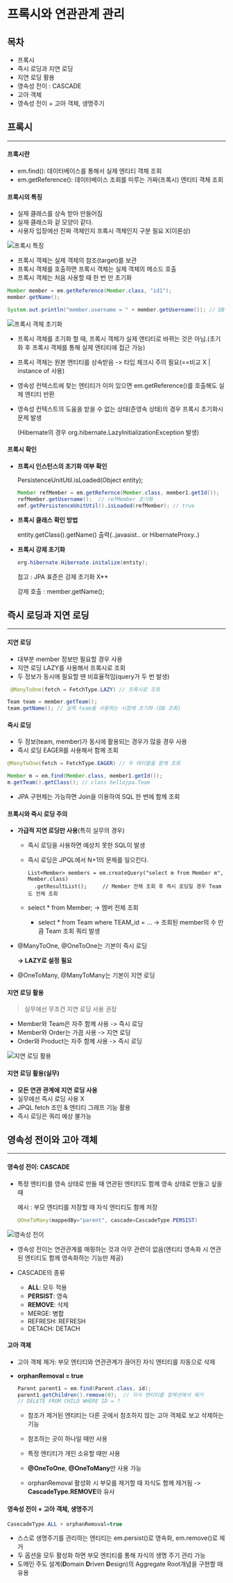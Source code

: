 # 프록시와 연관관계 관리



## 목차

- 프록시
- 즉시 로딩과 지연 로딩
- 지연 로딩 활용
- 영속성 전이 : CASCADE
- 고아 객체
- 영속성 전이 + 고아 객체, 생명주기





## 프록시

---

#### 프록시란

- em.find(): 데이터베이스를 통해서 실제 엔티티 객체 조회
- em.getReference(): 데이터베이스 조회를 미루는 가짜(프록시) 엔티티 객체 조회



#### 프록시의 특징

- 실제 클래스를 상속 받아 만들어짐
- 실재 클래스와 겉 모양이 같다.
- 사용자 입장에선 진짜 객체인지 프록시 객체인지 구분 필요 X(이론상)

![프록시 특징](./images/프록시_특징.png)

- 프록시 객체는 실제 객체의 참조(target)를 보관
- 프록시 객체를 호출하면 프록시 객체는 실제 객체의 메소드 호출
- 프록시 객체는 처음 사용할 때 한 번 만 초기화

```java
Member member = em.getReference(Member.class, "id1");
member.getName();

System.out.println("member.username = " + member.getUsername()); // DB 조회System.out.println("member.username = " + member.getUsername()); // 추가 조회 X
```

![프록시 객체 초기화](./images/프록시_초기화.png)

- 프록시 객체를 초기화 할 때, 프록시 객체가 실제 엔티티로 바뀌는 것은 아님.(초기화 후 프록시 객체를 통해 실제 엔티티에 접근 가능)

- 프록시 객체는 원본 엔티티를 상속받음 -> 타입 체크시 주의 필요(==비교 X | instance of 사용)

- 영속성 컨텍스트에 찾는 엔티티가 이미 있으면 em.getReference()를 호출해도 실제 엔티티 반환

- 영속성 컨텍스트의 도움을 받을 수 없는 상태(준영속 상태)의 경우 프록시 초기화시 문제 발생

  (Hibernate의 경우 org.hibernate.LazyInitializationException 발생)



#### 프록시 확인

- **프록시 인스턴스의 초기화 여부 확인**

  PersistenceUnitUtil.isLoaded(Object entity);

  ```java
  Member refMember = em.getRefernce(Member.class, member1.getId());
  refMember.getUsername();	// refMember 초기화
  emf.getPersistenceUnitUtil().isLoaded(refMember);	// true
  ```

- **프록시 클래스 확인 방법**

  entity.getClass().getName() 출력(..javasist.. or HibernateProxy..)

- **프록시 강제 초기화**

  ```java
  org.hibernate.Hibernate.initalize(entity);
  ```

  참고 : JPA 표준은 강제 초기화 X**

  강제 호출 : member.getName();





## 즉시 로딩과 지연 로딩

---



#### 지연 로딩

- 대부분 member 정보만 필요할 경우 사용
- 지연 로딩 LAZY를 사용해서 프록시로 조회
- 두 정보가 동시에 필요할 땐 비효율적임(query가 두 번 발생)

```java
 @ManyToOne(fetch = FetchType.LAZY) // 프록시로 조회
```

```java
Team team = member.getTeam();
team.getName(); // 실제 team을 사용하는 시점에 초기화 (DB 조회)
```



#### 즉시 로딩

- 두 정보(team, member)가 동시에 활용되는 경우가 많을 경우 사용
- 즉시 로딩 EAGER를 사용해서 함께 조회

```java
@ManyToOne(fetch = FetchType.EAGER) // 두 테이블을 함께 조회
```

```java
Member m = em.find(Member.class, member1.getId());
m.getTeam().getClass(); // class hellojpa.Team
```

- JPA 구현체는 가능하면 Join을 이용하여 SQL 한 번에 함께 조회



#### 프록시와 즉시 로딩 주의

- **가급적 지연 로딩만 사용**(특히 실무의 경우)

  - 즉시 로딩을 사용하면 예상치 못한 SQL이 발생

  - 즉시 로딩은 JPQL에서 N+1의 문제를 일으킨다.
  
    ```
    List<Member> members = em.createQuery("select m from Member m", Member.class)
      .getResultList();		// Member 전체 조회 후 즉시 로딩일 경우 Team도 전체 조회
    ```
  
  - select * from Member; -> 멤버 전체 조회
  
    - select * from Team where TEAM_id = ... -> 조회된 member의 수 만큼 Team 조회 쿼리 발생
  
- @ManyToOne, @OneToOne는 기본이 즉시 로딩

    **-> LAZY로 설정 필요**

- @OneToMany, @ManyToMany는 기본이 지연 로딩



#### 지연 로딩 활용

> 실무에선 무조건 지연 로딩 사용 권장

- Member와 Team은 자주 함께 사용 -> 즉시 로딩
- Member와 Order는 가끔 사용 -> 지연 로딩
- Order와 Product는 자주 함께 사용 -> 즉시 로딩

![지연 로딩 활용](./images/지연_로딩_활용.png)



#### 지연 로딩 활용(실무)

- **모든 연관 관계에 지연 로딩 사용**
- 실무에선 즉시 로딩 사용 X
- JPQL fetch 조인 & 엔티티 그래프 기능 활용
- 즉시 로딩은 쿼리 예상 불가능





## 영속성 전이와 고아 객체

---



#### 영속성 전이: CASCADE

- 특정 엔티티를 영속 상태로 만들 때 연관된 엔티티도 함께 영속 상태로 만들고 싶을 때

  예시 : 부모 엔티티를 저장할 때 자식 엔티티도 함께 저장

  ```java
  @OneToMany(mappedBy="parent", cascade=CascadeType.PERSIST)
  ```

![영속성 전이](./images/영속성_전이.png)

- 영속성 전이는 연관관계를 매핑하는 것과 아무 관련이 없음(엔티티 영속화 시 연관된 엔티티도 함께 영속화하는 기능만 제공)

- CASCADE의 종류
  - **ALL**: 모두 적용
  - **PERSIST**: 영속
  - **REMOVE**: 삭제
  - MERGE: 병합
  - REFRESH: REFRESH
  - DETACH: DETACH



#### 고아 객체

- 고아 객체 제거: 부모 엔티티와 연관관계가 끊어진 자식 엔티티를 자동으로 삭제

- **orphanRemoval = true**

  ```java
  Parent parent1 = em.find(Parent.class, id);
  parent1.getChildren().remove(0);	// 자식 엔티티를 컬렉션에서 제거
  // DELETE FROM CHILD WHERE ID = ?
  ```

  - 참조가 제거된 엔티티는 다른 곳에서 참조하지 않는 고아 객체로 보고 삭제하는 기능

  - 참조하는 곳이 하나일 때만 사용
  - 특정 엔티티가 개인 소유할 때만 사용
  - **@OneToOne**, **@OneToMany**만 사용 가능
  - orphanRemoval 활성화 시 부모를 제거할 때 자식도 함께 제거됨 -> **CascadeType.REMOVE**와 유사



#### 영속성 전이 + 고아 객체, 생명주기

```java
CasecadeType.ALL + orphanRemoval=true
```

- 스스로 생명주기를 관리하는 엔티티는 em.persist()로 영속화, em.remove()로 제거
- 두 옵션을 모두 활성화 하면 부모 엔티티를 통해 자식의 생명 주기 관리 가능
- 도메인 주도 설계(**D**omain **D**riven **D**esign)의 Aggregate Root개념을 구현할 때 유용